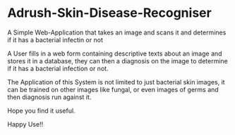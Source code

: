 Adrush-Skin-Disease-Recogniser
==============================

A Simple Web-Application that takes an image and scans it and determines if it has a bacterial infectin or not

A User fills in a web form containing descriptive texts about an image and stores it in a database, they can then a diagnosis on the image to determine if it has a bacterial infection or not.

The Application of this System is not limited to just bacterial skin images, it can be trained on other images like fungal, or even images of germs and then diagnosis run against it.

Hope you find it useful.

Happy Use!!
